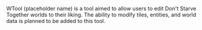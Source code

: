 WTool (placeholder name) is a tool aimed to allow users to edit Don't Starve Together worlds to their liking.
The ability to modify tiles, entities, and world data is planned to be added to this tool.
